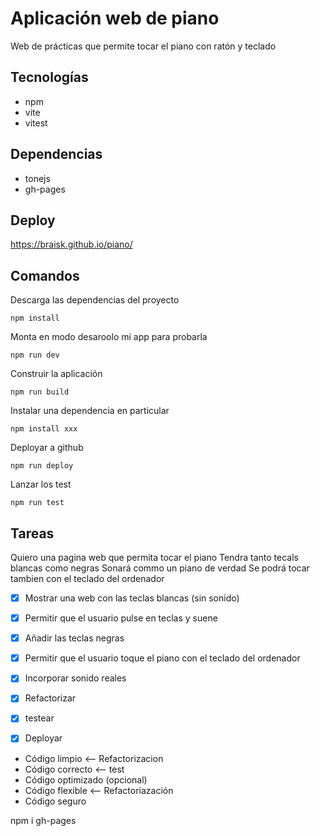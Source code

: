 # Aplicación web de piano
Web de prácticas que permite tocar el piano con ratón y teclado

## Tecnologías
- npm
- vite
- vitest
  
## Dependencias
- tonejs
- gh-pages
  
## Deploy

https://braisk.github.io/piano/

## Comandos
Descarga las dependencias del proyecto
```
npm install
```
Monta en modo desaroolo mi app  para probarla
```
npm run dev 
```
Construir la aplicación
```
npm run build
```
Instalar una dependencia en particular
```
npm install xxx
```
Deployar a github
```
npm run deploy
``` 
Lanzar los test
```
npm run test
```


## Tareas
Quiero una pagina web que permita tocar el piano
Tendra tanto tecals blancas como negras
Sonará commo un piano de verdad
Se podrá tocar tambien con el teclado del ordenador

- [x] Mostrar una web con las teclas blancas (sin sonido) 
- [x] Permitir que el usuario pulse en teclas y suene
- [x] Añadir las teclas negras
- [x] Permitir que el usuario toque el piano con el teclado del ordenador
- [x] Incorporar sonido reales
- [x] Refactorizar
- [x] testear
- [x] Deployar



- Código limpio  <-- Refactorizacion
- Código correcto <-- test
- Código optimizado (opcional)
- Código flexible <-- Refactoriazación
- Código seguro

npm i gh-pages